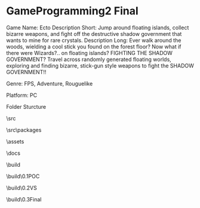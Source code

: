 # GameProgramming2 Final

Game Name:  Ecto
Description Short:  Jump around floating islands, collect bizarre weapons, and fight off the destructive shadow government that wants to mine for rare crystals.
Description Long:  Ever walk around the woods, wielding a cool stick you found on the forest floor?  Now what if there were Wizards?.. on floating islands? FIGHTING THE SHADOW GOVERNMENT?    Travel across randomly generated floating worlds, exploring and finding bizarre, stick-gun style weapons to fight the SHADOW GOVERNMENT!!

Genre:  FPS, Adventure, Rouguelike

Platform:  PC

Folder Sturcture

\src

\src\packages

\assets

\docs

\build

\build\0.1POC

\build\0.2VS

\build\0.3Final
